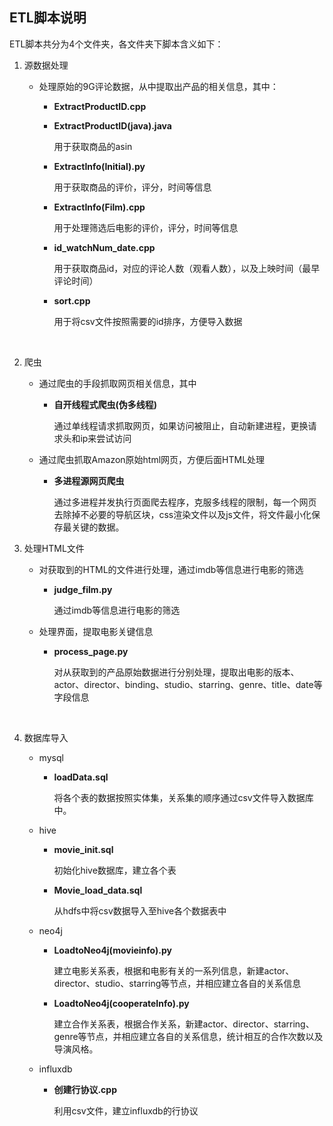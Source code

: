 

## ETL脚本说明

ETL脚本共分为4个文件夹，各文件夹下脚本含义如下：

1. 源数据处理

   - 处理原始的9G评论数据，从中提取出产品的相关信息，其中：

     - **ExtractProductID.cpp**

     - **ExtractProductID(java).java** 

       用于获取商品的asin

     - **ExtractInfo(Initial).py** 

       用于获取商品的评价，评分，时间等信息

     - **ExtractInfo(Film).cpp** 

       用于处理筛选后电影的评价，评分，时间等信息
     - **id_watchNum_date.cpp**

       用于获取商品id，对应的评论人数（观看人数），以及上映时间（最早评论时间）

     - **sort.cpp**

       用于将csv文件按照需要的id排序，方便导入数据

       ​

2. 爬虫

   - 通过爬虫的手段抓取网页相关信息，其中

     - **自开线程式爬虫(伪多线程)**

       通过单线程请求抓取网页，如果访问被阻止，自动新建进程，更换请求头和ip来尝试访问

   - 通过爬虫抓取Amazon原始html网页，方便后面HTML处理

     - **多进程源网页爬虫**

       通过多进程并发执行页面爬去程序，克服多线程的限制，每一个网页去除掉不必要的导航区块，css渲染文件以及js文件，将文件最小化保存最关键的数据。

3. 处理HTML文件

   - 对获取到的HTML的文件进行处理，通过imdb等信息进行电影的筛选

     - **judge_film.py**

       通过imdb等信息进行电影的筛选

   - 处理界面，提取电影关键信息

     - **process_page.py**

       对从获取到的产品原始数据进行分别处理，提取出电影的版本、actor、director、binding、studio、starring、genre、title、date等字段信息

     ​

4. 数据库导入

   - mysql

     - **loadData.sql**

       将各个表的数据按照实体集，关系集的顺序通过csv文件导入数据库中。

   - hive

     - **movie_init.sql**

       初始化hive数据库，建立各个表

     - **Movie_load_data.sql**

       从hdfs中将csv数据导入至hive各个数据表中

   - neo4j
     - **LoadtoNeo4j(movieinfo).py**

       建立电影关系表，根据和电影有关的一系列信息，新建actor、director、studio、starring等节点，并相应建立各自的关系信息
     - **LoadtoNeo4j(cooperateInfo).py**

       建立合作关系表，根据合作关系，新建actor、director、starring、genre等节点，并相应建立各自的关系信息，统计相互的合作次数以及导演风格。

   - influxdb
     - **创建行协议.cpp**

       利用csv文件，建立influxdb的行协议
